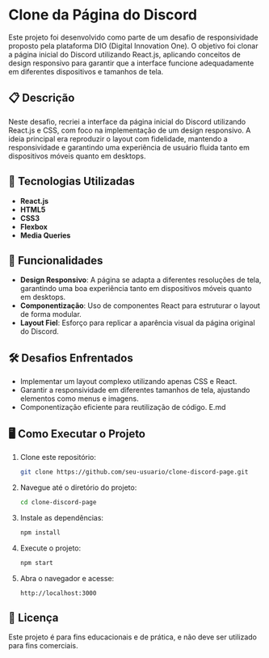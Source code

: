 
# Clone da Página do Discord

Este projeto foi desenvolvido como parte de um desafio de responsividade proposto pela plataforma DIO (Digital Innovation One). O objetivo foi clonar a página inicial do Discord utilizando React.js, aplicando conceitos de design responsivo para garantir que a interface funcione adequadamente em diferentes dispositivos e tamanhos de tela.

## 📋 Descrição

Neste desafio, recriei a interface da página inicial do Discord utilizando React.js e CSS, com foco na implementação de um design responsivo. A ideia principal era reproduzir o layout com fidelidade, mantendo a responsividade e garantindo uma experiência de usuário fluida tanto em dispositivos móveis quanto em desktops.

## 🚀 Tecnologias Utilizadas

- **React.js**
- **HTML5**
- **CSS3**
- **Flexbox**
- **Media Queries**

## 📱 Funcionalidades

- **Design Responsivo**: A página se adapta a diferentes resoluções de tela, garantindo uma boa experiência tanto em dispositivos móveis quanto em desktops.
- **Componentização**: Uso de componentes React para estruturar o layout de forma modular.
- **Layout Fiel**: Esforço para replicar a aparência visual da página original do Discord.

## 🛠️ Desafios Enfrentados

- Implementar um layout complexo utilizando apenas CSS e React.
- Garantir a responsividade em diferentes tamanhos de tela, ajustando elementos como menus e imagens.
- Componentização eficiente para reutilização de código.
E.md


## 🖥️ Como Executar o Projeto

1. Clone este repositório:
   ```bash
   git clone https://github.com/seu-usuario/clone-discord-page.git
   ```
2. Navegue até o diretório do projeto:
   ```bash
   cd clone-discord-page
   ```
3. Instale as dependências:
   ```bash
   npm install
   ```
4. Execute o projeto:
   ```bash
   npm start
   ```
5. Abra o navegador e acesse:
   ```
   http://localhost:3000
   ```

## 📝 Licença

Este projeto é para fins educacionais e de prática, e não deve ser utilizado para fins comerciais.

